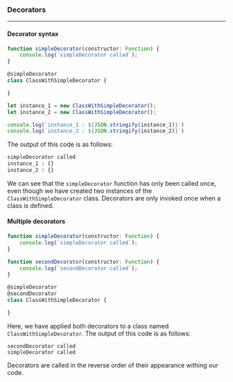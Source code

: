 ### Decorators

___

#### Decorator syntax

```typescript
function simpleDecorator(constructor: Function) {
    console.log(`simpleDecorator called`);
}

@simpleDecorator
class ClassWithSimpleDecorator {

}

let instance_1 = new ClassWithSimpleDecorator();
let instance_2 = new ClassWithSimpleDecorator();

console.log(`instance_1 : ${JSON.stringify(instance_1)}`)
console.log(`instance_2 : ${JSON.stringify(instance_2)}`)
```

The output of this code is as follows:

```cmd
simpleDecorator called
instance_1 : {}
instance_2 : {}
```

We can see that the `simpleDecorator` function has only been called once,
even though we have created two instances of the `ClassWithSimpleDecorator` class.
Decorators are only invoked once when a class is defined.

#### Multiple decorators

```typescript
function simpleDecorator(constructor: Function) {
    console.log(`simpleDecorator called`);
}

function secondDecorator(constructor: Function) {
    console.log(`secondDecorator called`);
}

@simpleDecorator
@secondDecorator
class ClassWithSimpleDecorator {

}
```

Here, we have applied both decorators to a class named `ClassWithSimpleDecorator`. The output of this code is as
follows:

```text
secondDecorator called
simpleDecorator called
```

Decorators are called in the reverse order of their appearance withing our code.